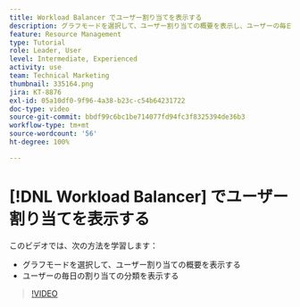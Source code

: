 ```yaml
---
title: Workload Balancer でユーザー割り当てを表示する
description: グラフモードを選択して、ユーザー割り当ての概要を表示し、ユーザーの毎日の割り当ての分類を表示する方法を説明します。
feature: Resource Management
type: Tutorial
role: Leader, User
level: Intermediate, Experienced
activity: use
team: Technical Marketing
thumbnail: 335164.png
jira: KT-8876
exl-id: 05a10df0-9f96-4a38-b23c-c54b64231722
doc-type: video
source-git-commit: bbdf99c6bc1be714077fd94fc3f8325394de36b3
workflow-type: tm+mt
source-wordcount: '56'
ht-degree: 100%

---
```


# [!DNL Workload Balancer] でユーザー割り当てを表示する

このビデオでは、次の方法を学習します：

* グラフモードを選択して、ユーザー割り当ての概要を表示する
* ユーザーの毎日の割り当ての分類を表示する

>[!VIDEO](https://video.tv.adobe.com/v/3413840/?quality=12&learn=on&enablevpops=1&captions=jpn)
